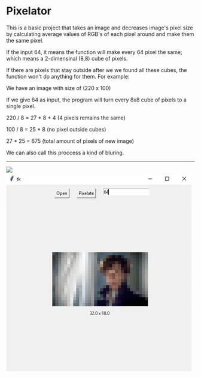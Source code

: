 # Pixelator

This is a basic project that takes an image and decreases image's pixel size by calculating average values of RGB's of each pixel around and make them the same pixel. 

If the input 64, it means the function will make every 64 pixel the same; which means a 2-dimensinal (8,8) cube of pixels. 

If there are pixels that stay outside after we we found all these cubes, the function won't do anything for them. For example:

We have an image with size of (220 x 100)

If we give 64 as input, the program will turn every 8x8 cube of pixels to a single pixel.

220 / 8 = 27 * 8 + 4 (4 pixels remains the same)

100 / 8 = 25 * 8 (no pixel outside cubes)

27 * 25 = 675 (total amount of pixels of new image)

We can also call this proccess a kind of bluring.

<hr>

![](before_pixelate.png=100x100) ![](after_pixelate.png)
